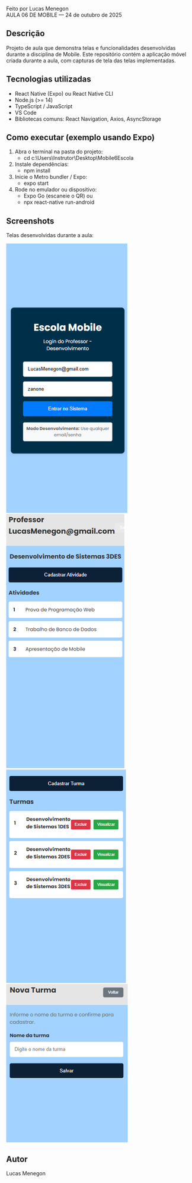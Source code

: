 
Feito por Lucas Menegon  
AULA 06 DE MOBILE — 24 de outubro de 2025

## Descrição
Projeto de aula que demonstra telas e funcionalidades desenvolvidas durante a disciplina de Mobile. Este repositório contém a aplicação móvel criada durante a aula, com capturas de tela das telas implementadas.

## Tecnologias utilizadas

- React Native (Expo) ou React Native CLI
- Node.js (>= 14)
- TypeScript / JavaScript
- VS Code
- Bibliotecas comuns: React Navigation, Axios, AsyncStorage

## Como executar (exemplo usando Expo)
1. Abra o terminal na pasta do projeto:
   - cd c:\Users\Instrutor\Desktop\Mobile6Escola
2. Instale dependências:
   - npm install
3. Inicie o Metro bundler / Expo:
   - expo start
4. Rode no emulador ou dispositivo:
   - Expo Go (escaneie o QR) ou
   - npx react-native run-android

## Screenshots
Telas desenvolvidas durante a aula:

![Tela 1](image-4.png)
 ![alt text](image-5.png)
 ![alt text](image-6.png)
![](image-7.png)



## Autor 
Lucas Menegon

